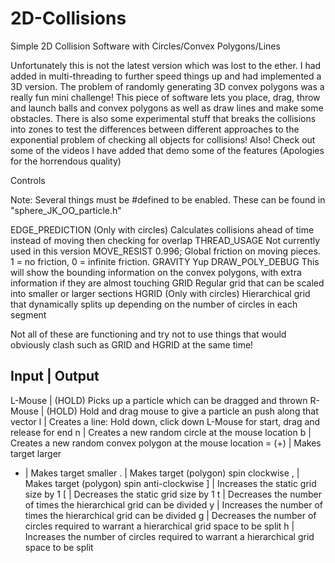 # 2D-Collisions
Simple 2D Collision Software with Circles/Convex Polygons/Lines

Unfortunately this is not the latest version which was lost to the ether. I had added in multi-threading to further speed things up and had implemented a 3D version. The problem of randomly generating 3D convex polygons was a really fun mini challenge!
This piece of software lets you place, drag, throw and launch balls and convex polygons as well as draw lines and make some obstacles. There is also some experimental stuff that breaks the collisions into zones to test the differences between different approaches to the exponential problem of checking all objects for collisions!
Also! Check out some of the videos I have added that demo some of the features (Apologies for the horrendous quality)

Controls

Note: Several things must be #defined to be enabled. These can be found in "sphere_JK_OO_particle.h"

EDGE_PREDICTION	    (Only with circles) Calculates collisions ahead of time instead of moving then checking for overlap
THREAD_USAGE        Not currently used in this version
MOVE_RESIST 0.996;  Global friction on moving pieces. 1 = no friction, 0 = infinite friction.
GRAVITY             Yup
DRAW_POLY_DEBUG     This will show the bounding information on the convex polygons, with extra information if they are almost touching
GRID                Regular grid that can be scaled into smaller or larger sections
HGRID	              (Only with circles) Hierarchical grid that dynamically splits up depending on the number of circles in each segment

Not all of these are functioning and try not to use things that would obviously clash such as GRID and HGRID at the same time!	

Input	|	Output
------------------------------------------------------------------------------------------------------
L-Mouse	| (HOLD) Picks up a particle which can be dragged and thrown 
R-Mouse	| (HOLD) Hold and drag mouse to give a particle an push along that vector
l	| Creates a line: Hold down, click down L-Mouse for start, drag and release for end
n	| Creates a new random circle at the mouse location
b	| Creates a new random convex polygon at the mouse location
= (+)	| Makes target larger
-	| Makes target smaller
.	| Makes target (polygon) spin clockwise
,	| Makes target (polygon) spin anti-clockwise
]	| Increases the static grid size by 1
[	| Decreases the static grid size by 1
t	| Decreases the number of times the hierarchical grid can be divided
y	| Increases the number of times the hierarchical grid can be divided
g	| Decreases the number of circles required to warrant a hierarchical grid space to be split
h	| Increases the number of circles required to warrant a hierarchical grid space to be split
	
